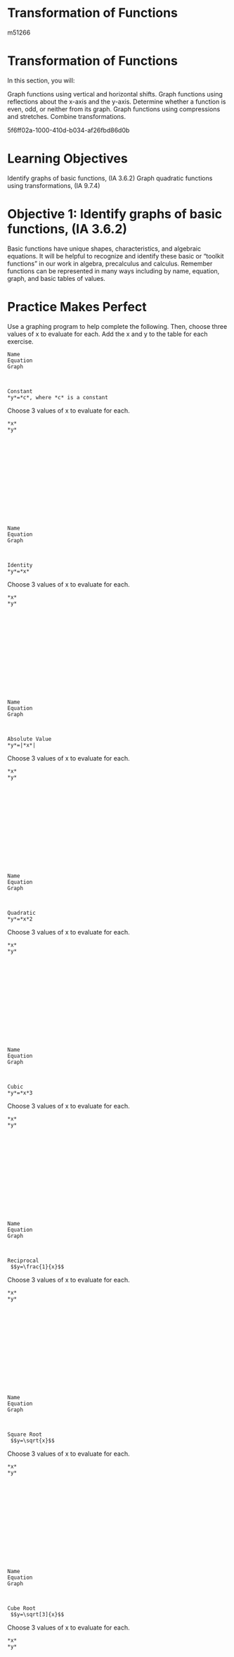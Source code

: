 Transformation of Functions
===========================

  m51266
  
Transformation of Functions
===========================

  In this section, you will:

Graph functions using vertical and horizontal shifts.
Graph functions using reflections about the x-axis and the y-axis.
Determine whether a function is even, odd, or neither from its graph.
Graph functions using compressions and stretches.
Combine transformations.

  5f6ff02a-1000-410d-b034-af26fbd86d0b

   
Learning Objectives
===================
Identify graphs of basic functions, (IA 3.6.2)
Graph quadratic functions using transformations, (IA 9.7.4)

Objective 1: Identify graphs of basic functions, (IA 3.6.2)
===========================================================
Basic functions have unique shapes, characteristics, and algebraic equations. It will be helpful to recognize and identify these basic or “toolkit functions” in our work in algebra, precalculus and calculus. Remember functions can be represented in many ways including by name, equation, graph, and basic tables of values.

Practice Makes Perfect
======================
Use a graphing program to help complete the following.  Then, choose three values of x to evaluate for each.  Add the x and y to the table for each exercise.

  
    Name
    Equation
    Graph
  

  
    Constant
    *y*=*c*, where *c* is a constant
    

  

 Choose 3 values of x to evaluate for each.

  
    *x*
    *y*
  
  
    
    
  
  
    
    
  
  
    
    
  

  
    Name
    Equation
    Graph
  

  
    Identity
    *y*=*x*
    

  

Choose 3 values of x to evaluate for each.

  
    *x*
    *y*
  
  
    
    
  
  
    
    
  
  
    
    
  

  
    Name
    Equation
    Graph
  

  
    Absolute Value
    *y*=|*x*|
    

  

Choose 3 values of x to evaluate for each.

  
    *x*
    *y*
  
  
    
    
  
  
    
    
  
  
    
    
  

  
    Name
    Equation
    Graph
  

  
    Quadratic
    *y*=*x*2
    

  

Choose 3 values of x to evaluate for each.

  
    *x*
    *y*
  
  
    
    
  
  
    
    
  
  
    
    
  

  
    Name
    Equation
    Graph
  

  
    Cubic
    *y*=*x*3
    

  

Choose 3 values of x to evaluate for each.

  
    *x*
    *y*
  
  
    
    
  
  
    
    
  
  
    
    
  

  
    Name
    Equation
    Graph
  

  
    Reciprocal
     $$y=\frac{1}{x}$$ 
    

  

Choose 3 values of x to evaluate for each.

  
    *x*
    *y*
  
  
    
    
  
  
    
    
  
  
    
    
  

  
    Name
    Equation
    Graph
  

  
    Square Root
     $$y=\sqrt{x}$$ 
    

  

Choose 3 values of x to evaluate for each.

  
    *x*
    *y*
  
  
    
    
  
  
    
    
  
  
    
    
  

  
    Name
    Equation
    Graph
  

  
    Cube Root
     $$y=\sqrt[3]{x}$$ 
    

  

Choose 3 values of x to evaluate for each.

  
    *x*
    *y*
  
  
    
    
  
  
    
    
  
  
    
    
  

  
    Name
    Equation
    Graph
  

  
    Exponential
     $$y={e}^{x}$$ 
    

  

Choose 3 values of x to evaluate for each.

  
    *x*
    *y*
  
  
    
    
  
  
    
    
  
  
    
    
  

Objective 2:  Graph quadratic functions using transformations (IA 9.7.4)
========================================================================
When we modify basic functions by adding, subtracting, or multiplying constants to the equation, very systematic changes take place. We call these **transformations** of basic functions. Here we will investigate the effects of vertical shifts, horizontal shifts, vertical stretches or compressions, and reflections on quadratic functions. We could use any basic function to illustrate transformations, but quadratics work nicely because we can easily keep track of a point called the vertex.

Practice Makes Perfect
======================
The graphs of quadratic functions are called parabolas. Use a graphing program to graph each of the following quadratic functions. For each graph find the vertex (the minimum or maximum value) of the parabola and list its coordinates. Most importantly use the patterns observed to answer each of the given questions.

In general, what effect does adding or subtracting a constant have on the graph of $$f\left(x\right)={x}^{2}$$ ?

  

  
    

 $$f\left(x\right)={x}^{2}$$

vertex: ________

 $$f\left(x\right)={x}^{2}+2$$

vertex: ________

    

 $$f\left(x\right)={x}^{2}\u20134$$

vertex: ________

  

In general, what effect does adding or subtracting a value to x before it is squared have on the graph of $$f\left(x\right)={x}^{2}$$ ?

  
    

 $$f\left(x\right)={(x-2)}^{2}$$

vertex: ________

 $$f\left(x\right)={(x-4)}^{2}$$

vertex: ________

    

 $$f\left(x\right)={(x+3)}^{2}$$

vertex: ________

  

In general, what effect does multiplying by a constant have on the graph of $$f\left(x\right)={x}^{2}$$ ?

  
    

 $$f\left(x\right)=2{x}^{2}$$

vertex: ________

 $$f\left(x\right)=5{x}^{2}$$

vertex: ________

    

 $$f\left(x\right)=\frac{1}{10}{x}^{2}$$

vertex: ________

  

In general, what effect does multiplying by a negative constant have on the graph of $$f\left(x\right)={x}^{2}$$ ?

  
    

 $$f\left(x\right)=\u2013{x}^{2}$$

vertex: ________

 $$f\left(x\right)=\u20133{x}^{2}$$

vertex: ________

    

 $$y={(x\u20132)}^{2}$$

vertex: ________

  

  
    

 $$f\left(x\right)={(x+3)}^{2}+2$$

vertex: ________

 $$f\left(x\right)={(x+3)}^{2}\u20132$$

vertex: ________

    

 $$f\left(x\right)={(x\u20133)}^{2}+2$$

vertex: ________

   

 $$f\left(x\right)={(x\u20133)}^{2}\u20132$$

vertex: ________

  

  Answer each of the following based on the changes you saw in the graphs above.

ⓐ Based on your observations from the previous graphs, what are the coordinates of the vertex of the parabola $$f\left(x\right)={(x+200)}^{2}-67$$ ? Do not attempt to graph!

     ⓑ Based on your observations from the previous graphs, what are the coordinates of the vertex of the parabola $$f\left(x\right)=12{(x+6)}^{2}+111$$ ? Do not attempt to graph!

  Fill in the blanks:

ⓐ If *c* > 0, the graph of $$y=f\left(x\right)+c$$ is obtained by shifting the graph of $$y=f\left(x\right)$$ to the ________ a distance of *c* units. The graph of $$y=f\left(x\right)\u2013c$$ is obtained by shifting the graph of $$y=f\left(x\right)$$ to the ________ a distance of *c* units.

     ⓑ If *c* > 0, the graph of $$y=f\left(x\right)\u2013c$$ is obtained by shifting the graph of $$y=f\left(x\right)$$ to the ________ a distance of *c* units. The graph of $$y=f\left(x\right)+c$$ is obtained by shifting the graph of $$y=f\left(x\right)$$ to the ________ a distance of *c* units.

  Apply what you have learned in this skill sheet regarding transformations. Write the equation of a quadratic function that has been transformed in the each of the ways described in parts ⓐ and ⓑ below. Write equations in *f*(*x*) =   form. After writing an equation check your answer using a graphing program and graph below. Be sure to label the vertex as an ordered pair. Does your graph match the description?

     ⓐ Flipped upside down and shifted to the right 3 units and down 2 units.
*f*(*x*) =

     ⓑ Stretched vertically by a factor of 4 and shifted left 6 units and up 5 units.
*f*(*x*) =

  Remember the basic transformations investigated in this activity apply to all basic functions. Apply what you have learned in this lab about transformations. Write the equation of a function that has been transformed in the following ways. Write equations in *f*(*x*) =   form. After writing an equation check your answer using a graphing program and graph below. Be sure to label a point on the graph. Does your graph match the description?

     ⓐ Begin with a basic square root function. Reflect the graph over the x-axis and shift it to the right 2 units and down 1 unit.
*f*(*x*) =

     ⓑ Begin with an absolute value function. Stretch the graph vertically by a factor of 3 and shift it left 4 units and up 5 units.
*f*(*x*) =

\n\n![(credit: "Misko"/Flickr)](../../media/CNX_Precalc_Figure_01_05_038n.jpg)\n\nWe all know that a flat mirror enables us to see an accurate image of ourselves and whatever is behind us. When we tilt the mirror, the images we see may shift horizontally or vertically. But what happens when we bend a flexible mirror? Like a carnival funhouse mirror, it presents us with a distorted image of ourselves, stretched or compressed horizontally or vertically. In a similar way, we can distort or transform mathematical functions to better adapt them to describing objects or processes in the real world. In this section, we will take a look at several kinds of transformations.

Graphing Functions Using Vertical and Horizontal Shifts
=======================================================

Often when given a problem, we try to model the scenario using mathematics in the form of words, tables, graphs, and equations. One method we can employ is to adapt the basic graphs of the toolkit functions to build new models for a given scenario. There are systematic ways to alter functions to construct appropriate models for the problems we are trying to solve.

Identifying Vertical Shifts
===========================

 One simple kind of **transformation** involves shifting the entire graph of a function up, down, right, or left. The simplest shift is a *vertical shift*, moving the graph up or down, because this transformation involves adding a positive or negative constant to the function. In other words, we add the same constant to the output value of the function regardless of the input. For a function $$g(x)=f(x)+k,$$ the function $$f\left(x\right)$$ is shifted vertically $$k$$ units. See  for an example.

\n\n![Vertical shift by $$k=1$$ of the cube root function $$f(x)=\sqrt[3]{x}.$$](../../media/CNX_Precalc_Figure_01_05_001.jpg)\n\n

To help you visualize the concept of a vertical shift, consider that $$y=f\left(x\right).$$ Therefore, $$f\left(x\right)+k$$ is equivalent to $$y+k.$$ Every unit of $$y$$ is replaced by $$y+k,$$ so the *y*-value increases or decreases depending on the value of $$k.$$ The result is a shift upward or downward.

Vertical Shift
==============

Given a function $$f\left(x\right),$$ a new function $$g(x)=f(x)+k,$$ where $$k$$ is a constant, is a **vertical shift** of the function $$f\left(x\right).$$ All the output values change by $$k$$ units. If $$k$$ is positive, the graph will shift up. If $$k$$ is negative, the graph will shift down.

Adding a Constant to a Function
===============================

 To regulate temperature in a green building, airflow vents near the roof open and close throughout the day.  shows the area of open vents $$V$$ (in square feet) throughout the day in hours after midnight, $$t.$$ During the summer, the facilities manager decides to try to better regulate temperature by increasing the amount of open vents by 20 square feet throughout the day and night. Sketch a graph of this new function.

\n\n![
](../../media/CNX_Precalc_Figure_01_05_002.jpg)\n\n

 We can sketch a graph of this new function by adding 20 to each of the output values of the original function. This will have the effect of shifting the graph vertically up, as shown in .
\n\n![
](../../media/CNX_Precalc_Figure_01_05_003a.jpg)\n\n

 Notice that in , for each input value, the output value has increased by 20, so if we call the new function $$S\left(t\right),$$ we could write

 $$
S(t)=V(t)+20
$$ This notation tells us that, for any value of $$t,S(t)$$ can be found by evaluating the function $$V$$ at the same input and then adding 20 to the result. This defines $$S$$ as a transformation of the function $$V,$$ in this case a vertical shift up 20 units. Notice that, with a vertical shift, the input values stay the same and only the output values change. See .

*$$t$$*
 0
 8
 10
 17
 19
 24

 *$$V(t)$$*
 0
 0
 220
 220
 0
 0

 *$$S\left(t\right)$$*
 20
 20
 240
 240
 20
 20

How To
*Given a tabular function, create a new row to represent a vertical shift.*

Identify the output row or column.
Determine the **magnitude** of the shift.
Add the shift to the value in each output cell. Add a positive value for up or a negative value for down.

Shifting a Tabular Function Vertically
======================================

A function $$f\left(x\right)$$ is given in . Create a table for the function $$g(x)=f(x)-3.$$

*$$x$$*
 2
 4
 6
 8

 *$$f(x)$$*
 1
 3
 7
 11

The formula $$g(x)=f(x)-3$$ tells us that we can find the output values of $$g$$ by subtracting 3 from the output values of $$f.$$ For example:

  $$
\begin{array}{cccc}\hfill f(2)& =& 1\hfill & \text{Given}\hfill \\ \hfill g(x)& =& f(x)-3\hfill & \text{Given\ transformation}\hfill \\ \hfill g(2)& =& f(2)-3\hfill & \\ & =& 1-3\hfill & \\ & =& -2\hfill & \end{array}
$$

Subtracting 3 from each $$f\left(x\right)$$ value, we can complete a table of values for $$g\left(x\right)$$ as shown in .

*$$x$$*
 2
 4
 6
 8

 *$$f(x)$$*
 1
 3
 7
 11

 *$$g(x)$$*
 −2
 0
 4
 8

Analysis
========

As with the earlier vertical shift, notice the input values stay the same and only the output values change.

Try It

The function $$h(t)=-4.9{t}^{2}+30t$$ gives the height $$h$$ of a ball (in meters) thrown upward from the ground after $$t$$ seconds. Suppose the ball was instead thrown from the top of a 10-m building. Relate this new height function $$b(t)$$ to $$h(t),$$ and then find a formula for $$b(t).$$

 $$
b(t)=h(t)+10=-4.9{t}^{2}+30t+10
$$ 

Identifying Horizontal Shifts
=============================
We just saw that the vertical shift is a change to the output, or outside, of the function. We will now look at how changes to input, on the inside of the function, change its graph and meaning. A shift to the input results in a movement of the graph of the function left or right in what is known as a *horizontal shift*, shown in .

\n\n![Horizontal shift of the function $$f(x)=\sqrt[3]{x}.$$ Note that $$(x+1)$$ means $$h=\mathrm{\u20131}$$, which shifts the graph to the left, that is, towards *negative* values of $$x.$$](../../media/CNX_Precalc_Figure_01_05_004.jpg)\n\nFor example, if $$f(x)={x}^{2},$$ then $$g(x)={(x-2)}^{2}$$ is a new function. Each input is reduced by 2 prior to squaring the function. The result is that the graph is shifted 2 units to the right, because we would need to increase the prior input by 2 units to yield the same output value as given in $$f.$$

Horizontal Shift
================

Given a function $$f,$$ a new function $$g\left(x\right)=f\left(x-h\right),$$ where $$h$$ is a constant, is a **horizontal shift** of the function $$f.$$ If $$h$$ is positive, the graph will shift right. If $$h$$ is negative, the graph will shift left.

Adding a Constant to an Input
=============================

 Returning to our building airflow example from , suppose that in autumn the facilities manager decides that the original venting plan starts too late, and wants to begin the entire venting program 2 hours earlier. Sketch a graph of the new function.

We can set $$V\left(t\right)$$ to be the original program and $$F\left(t\right)$$ to be the revised program.

  $$
\begin{array}{ccc}\hfill V(t)& =& \text{the\ original\ venting\ plan}\hfill \\ \hfill F(t)& =& \text{starting\ 2\ hrs\ sooner}\hfill \end{array}
$$

In the new graph, at each time, the airflow is the same as the original function $$V$$ was 2 hours later. For example, in the original function $$V,$$ the airflow starts to change at 8 a.m., whereas for the function $$F,$$ the airflow starts to change at 6 a.m. The comparable function values are $$V(8)=F(6).$$ See . Notice also that the vents first opened to $$220{\phantom{\rule{0.5em}{0ex}}\text{ft}}^{2}$$ at 10 a.m. under the original plan, while under the new plan the vents reach $$220{\phantom{\rule{0.5em}{0ex}}\text{ft}}^{\text{2}}$$ at 8 a.m., so $$V(10)=F(8).$$
In both cases, we see that, because $$F\left(t\right)$$ starts 2 hours sooner, $$h=-2.$$ That means that the same output values are reached when $$F(t)=V(t-\left(-2\right))=V\left(t+2\right).$$

\n\n![
](../../media/CNX_Precalc_Figure_01_05_005a.jpg)\n\n

Analysis
========

Note that $$V(t+2)$$ has the effect of shifting the graph to the *left*.

Horizontal changes or “inside changes” affect the domain of a function (the input) instead of the range and often seem counterintuitive. The new function $$F\left(t\right)$$ uses the same outputs as $$V\left(t\right),$$ but matches those outputs to inputs 2 hours earlier than those of $$V\left(t\right).$$ Said another way, we must add 2 hours to the input of $$V$$ to find the corresponding output for $$F:F(t)=V(t+2).$$

 

How To
*Given a tabular function, create a new row to represent a horizontal shift.*

Identify the input row or column.
Determine the magnitude of the shift.
Add the shift to the value in each input cell.

Shifting a Tabular Function Horizontally
========================================

 A function $$f(x)$$ is given in . Create a table for the function $$g(x)=f(x-3).$$

   
   
   
   
   
    
     *$$x$$*
     
     2
     4
     6
     8
    

    
     *$$f(x)$$*
     
     1
     3
     7
     11
    
   

 The formula $$g(x)=f(x-3)$$ tells us that the output values of $$g$$ are the same as the output value of $$f$$ when the input value is 3 less than the original value. For example, we know that $$f(2)=1.$$ To get the same output from the function $$g,$$ we will need an input value that is 3 *larger*. We input a value that is 3 larger for $$g(x)$$ because the function takes 3 away before evaluating the function $$f.$$

  $$
\begin{array}{ccc}\hfill g(5)& =& f(5-3)\hfill \\ & =& f(2)\hfill \\ & =& 1\hfill \end{array}
$$

We continue with the other values to create .

 

   
   
   
   
   
    
     *$$x$$*
     
     5
     7
     9
     11
    

    
     *$$x-3$$*
     
     2
     4
     6
     8
    
    
     *$$f(x\u20133)$$*
     
     1
     3
     7
     11
    
    
     *$$g(x)$$*
     
     1
     3
     7
     11
    
   

The result is that the function $$g(x)$$ has been shifted to the right by 3. Notice the output values for $$g(x)$$ remain the same as the output values for $$f(x),$$ but the corresponding input values, $$x,$$ have shifted to the right by 3. Specifically, 2 shifted to 5, 4 shifted to 7, 6 shifted to 9, and 8 shifted to 11.

Analysis
========

 represents both of the functions. We can see the horizontal shift in each point.

\n\n![
](../../media/CNX_Precalc_Figure_01_05_006.png)\n\n

Identifying a Horizontal Shift of a Toolkit Function
====================================================

 represents a transformation of the toolkit function $$f(x)={x}^{2}.$$ Relate this new function $$g(x)$$ to $$f(x),$$ and then find a formula for $$g(x).$$

\n\n![
](../../media/CNX_Precalc_Figure_01_05_007.jpg)\n\n

 Notice that the graph is identical in shape to the $$f(x)={x}^{2}$$ function, but the *x-*values are shifted to the right 2 units. The vertex used to be at (0,0), but now the vertex is at (2,0). The graph is the basic quadratic function shifted 2 units to the right, so

 $$
g(x)=f(x-2)
$$
Notice how we must input the value $$x=2$$ to get the output value $$y=0;$$ the*x*-values must be 2 units larger because of the shift to the right by 2 units. We can then use the definition of the $$f(x)$$ function to write a formula for $$g(x)$$ by evaluating $$f(x-2).$$

  $$
\begin{array}{ccc}\hfill f(x)& =& {x}^{2}\hfill \\ \hfill g(x)& =& f(x-2)\hfill \\ \hfill g(x)& =& f(x-2)={(x-2)}^{2}\hfill \end{array}
$$

Analysis
========

 To determine whether the shift is $$+2$$ or $$-2$$ , consider a single reference point on the graph. For a quadratic, looking at the vertex point is convenient. In the original function, $$f(0)=0.$$ In our shifted function, $$g(2)=0.$$ To obtain the output value of 0 from the function $$f,$$ we need to decide whether a plus or a minus sign will work to satisfy $$g(2)=f(x-2)=f(0)=0.$$ For this to work, we will need to *subtract* 2 units from our input values.

Interpreting Horizontal versus Vertical Shifts
==============================================

 The function $$G(m)$$ gives the number of gallons of gas required to drive $$m$$ miles. Interpret $$G(m)+10$$ and $$G(m+10).$$

 $$G(m)+10$$ can be interpreted as adding 10 to the output, gallons. This is the gas required to drive $$m$$ miles, plus another 10 gallons of gas. The graph would indicate a vertical shift.

 $$G(m+10)$$ can be interpreted as adding 10 to the input, miles. So this is the number of gallons of gas required to drive 10 miles more than $$m$$ miles. The graph would indicate a horizontal shift.

Try It

 Given the function $$f(x)=\sqrt{x},$$ graph the original function $$f(x)$$ and the transformation $$g(x)=f(x+2)$$ on the same axes. Is this a horizontal or a vertical shift? Which way is the graph shifted and by how many units?

 The graphs of $$f(x)$$ and $$g(x)$$ are shown below. The transformation is a horizontal shift. The function is shifted to the left by 2 units.

 

 

Combining Vertical and Horizontal Shifts
========================================

Now that we have two transformations, we can combine them. Vertical shifts are outside changes that affect the output (*y*-) values and shift the function up or down. Horizontal shifts are inside changes that affect the input (*x*-) values and shift the function left or right. Combining the two types of shifts will cause the graph of a function to shift up or down *and* left or right.

 How To
 *Given a function and both a vertical and a horizontal shift, sketch the graph.*

Identify the vertical and horizontal shifts from the formula.
The vertical shift results from a constant added to the output. Move the graph up for a positive constant and down for a negative constant.
The horizontal shift results from a constant added to the input. Move the graph left for a positive constant and right for a negative constant.
Apply the shifts to the graph in either order.

Graphing Combined Vertical and Horizontal Shifts
================================================

 Given $$f(x)=\left|x\right|,$$ sketch a graph of $$h(x)=f(x+1)-3.$$

 The function $$f$$ is our toolkit absolute value function. We know that this graph has a V shape, with the point at the origin. The graph of $$h$$ has transformed $$f$$ in two ways: $$f(x+1)$$ is a change on the inside of the function, giving a horizontal shift left by 1, and the subtraction by 3 in $$f(x+1)-3$$ is a change to the outside of the function, giving a vertical shift down by 3. The transformation of the graph is illustrated in .

 Let us follow one point of the graph of $$f(x)=\left|x\right|.$$

The point $$(0,0)$$ is transformed first by shifting left 1 unit: $$(0,0)\to (\mathrm{-1},0)$$ 
The point $$(\mathrm{-1},0)$$ is transformed next by shifting down 3 units: $$(\mathrm{-1},0)\to (\mathrm{-1},\mathrm{-3})$$ 
\n\n![
](../../media/CNX_Precalc_Figure_01_05_009a-26da.jpg)\n\n

 shows the graph of $$h.$$

\n\n![
](../../media/CNX_Precalc_Figure_01_05_009b-2d2d.jpg)\n\n

Try It
 
  Given $$f(x)=\left|x\right|,$$ sketch a graph of $$h(x)=f(x-2)+4.$$

 

  

Identifying Combined Vertical and Horizontal Shifts
===================================================

 Write a formula for the graph shown in , which is a transformation of the toolkit square root function.

\n\n![
](../../media/CNX_Precalc_Figure_01_05_011.jpg)\n\n

The graph of the toolkit function starts at the origin, so this graph has been shifted 1 to the right and up 2. In function notation, we could write that as

  $$
h(x)=f(x-1)+2
$$
Using the formula for the square root function, we can write

 $$
h(x)=\sqrt{x-1}+2
$$

Analysis
========

 Note that this transformation has changed the domain and range of the function. This new graph has domain $$[1,\infty )$$ and range $$[2,\infty ).$$

Try It

 Write a formula for a transformation of the toolkit reciprocal function $$f\left(x\right)=\frac{1}{x}$$ that shifts the function’s graph one unit to the right and one unit up.

 $$g\left(x\right)=\frac{1}{x-1}+1$$

 
  
Graphing Functions Using Reflections about the Axes
===================================================
Another transformation that can be applied to a function is a reflection over the *x*- or *y*-axis. A *vertical reflection* reflects a graph vertically across the *x*-axis, while a *horizontal reflection* reflects a graph horizontally across the *y*-axis. The reflections are shown in .
\n\n![Vertical and horizontal reflections of a function.](../../media/CNX_Precalc_Figure_01_05_012.jpg)\n\n

  Notice that the vertical reflection produces a new graph that is a mirror image of the base or original graph about the *x*-axis. The horizontal reflection produces a new graph that is a mirror image of the base or original graph about the *y*-axis.

   
Reflections
===========

   Given a function $$f(x),$$ a new function $$g(x)=-f(x)$$ is a **vertical reflection** of the function $$f(x),$$ sometimes called a reflection about (or over, or through) the *x*-axis.
Given a function $$f(x),$$ a new function $$g(x)=f(-x)$$ is a **horizontal reflection** of the function $$f(x),$$ sometimes called a reflection about the *y*-axis.

  
   How To
   *Given a function, reflect the graph both vertically and horizontally.*

   Multiply all outputs by –1 for a vertical reflection. The new graph is a reflection of the original graph about the *x*-axis.
   Multiply all inputs by –1 for a horizontal reflection. The new graph is a reflection of the original graph about the *y*-axis.
   

  
    
     
Reflecting a Graph Horizontally and Vertically
==============================================

     Reflect the graph of $$s(t)=\sqrt{t}$$ (a) vertically and (b) horizontally.

    

   
    ⓐReflecting the graph vertically means that each output value will be reflected over the horizontal *t-*axis as shown in .

    \n\n![Vertical reflection of the square root function](../../media/CNX_Precalc_Figure_01_05_013-453a.jpg)\n\n

    Because each output value is the opposite of the original output value, we can write

       $$
V(t)=-s(t)\phantom{\rule{0.5em}{0ex}}\text{or\}V(t)=-\sqrt{t}
$$
     Notice that this is an outside change, or vertical shift, that affects the output $$s(t)$$ values, so the negative sign belongs outside of the function.

    
    ⓑ
     Reflecting horizontally means that each input value will be reflected over the vertical axis as shown in .

    \n\n![Horizontal reflection of the square root function](../../media/CNX_Precalc_Figure_01_05_014-48c4.jpg)\n\n

    Because each input value is the opposite of the original input value, we can write

      $$
H(t)=s(-t)\phantom{\rule{0.5em}{0ex}}\text{or\}H(t)=\sqrt{-t}
$$
     Notice that this is an inside change or horizontal change that affects the input values, so the negative sign is on the inside of the function.

Note that these transformations can affect the domain and range of the functions. While the original square root function has domain $$[0,\infty )$$ and range $$[0,\infty ),$$ the vertical reflection gives the $$V(t)$$ function the range $$\left(-\infty ,\phantom{\rule{0.5em}{0ex}}0\right]$$ and the horizontal reflection gives the $$H(t)$$ function the domain $$\left(-\infty ,\phantom{\rule{0.5em}{0ex}}0\right].$$

   

    
   
  
   Try It
   
  
   Reflect the graph of $$f(x)=|x-1|$$ (a) vertically and (b) horizontally.

  

  ⓐ

     
    
   
  

  ⓑ
    
    
   
  
  
   
   

  
   
    
     
Reflecting a Tabular Function Horizontally and Vertically
=========================================================

     A function $$f(x)$$ is given as . Create a table for the functions below.

     ⓐ $$g(x)=-f(x)$$
      
      ⓑ $$h(x)=f(\mathrm{-}x)$$
      
     

       
       
       
       

       
        
         *$$x$$*
         
         2
         4
         6
         8
        

        
         *$$f(x)$$*
         
         1
         3
         7
         11
        
       

    

    
     ⓐ	For $$g(x),$$ the negative sign outside the function indicates a vertical reflection, so the *x*-values stay the same and each output value will be the opposite of the original output value. See .

        
        
        
        
        
         
          *$$x$$*
          2
          4
          6
          8
         

             
          *$$g(x)$$*
          
          –1
          –3
          –7
          –11
         
        

     ⓑFor $$h(x),$$ the negative sign inside the function indicates a horizontal reflection, so each input value will be the opposite of the original input value and the $$h(x)$$ values stay the same as the $$f(x)$$ values. See .

        
        
        
        
        
         
          *$$x$$*
          
          −2
          −4
          −6
          −8
         

         
          *$$h(x)$$*
          
          1
          3
          7
          11
         
        

    
    
   
  

  
   Try It
  A function $$f(x)$$ is given as . Create a table for the functions below.

   ⓐ $$g(x)=-f(x)$$
   
   ⓑ $$h(x)=f(-x)$$
   
  

      
      
      
      
      
       
        *$$x$$*
        
        −2
        0
        2
        4
       

       
        *$$f(x)$$*
        
        5
        10
        15
        20
       
      

   
  
   ⓐ$$g(x)=-f(x)$$

    

      
      
      
      
      
       
         $$x$$
        
        -2
        0
        2
        4
       

       
         $$g(x)$$
        
         $$-5$$
        
         $$-10$$
        
         $$-15$$
        
         $$-20$$
        
       
      

  ⓑ
   $$h(x)=f(\text{\u2212}x)$$

     
     
     
     
     
      
        $$x$$
       
       -2
       0
       2
       4
      

      
        $$h(x)$$
       
       15
       10
       5
       unknown
      
     

  

  
  
    
     
Applying a Learning Model Equation
==================================

     A common model for learning has an equation similar to $$k(t)=-{2}^{-t}+1,$$ where $$k$$ is the percentage of mastery that can be achieved after $$t$$ practice sessions. This is a transformation of the function $$f(t)={2}^{t}$$ shown in . Sketch a graph of $$k(t).$$
\n\n![
       ](../../media/CNX_Precalc_Figure_01_05_016-ee54.jpg)\n\n

    
    
     This equation combines three transformations into one equation.

    A horizontal reflection: $$f(\text{\u2212}t)={2}^{-t}$$
     
     A vertical reflection: $$-f(\text{\u2212}t)=-{2}^{-t}$$
     
     A vertical shift: $$-f(\text{\u2212}t)+1=-{2}^{-t}+1$$
     
    We can sketch a graph by applying these transformations one at a time to the original function. Let us follow two points through each of the three transformations. We will choose the points (0, 1) and (1, 2).
First, we apply a horizontal reflection: (0, 1) (–1, 2).
     Then, we apply a vertical reflection: (0, -1) (-1, –2)
    Finally, we apply a vertical shift: (0, 0) (-1, -1)).
    This means that the original  points, (0,1) and (1,2) become (0,0) and (-1,-1) after we apply the transformations.
In , the first graph results from a horizontal reflection. The second results from a vertical reflection. The third results from a vertical shift up 1 unit.

    \n\n![
      ](../../media/CNX_Precalc_Figure_01_05_017abc-cc59.jpg)\n\n
    
    
     
Analysis
========

     As a model for learning, this function would be limited to a domain of $$t\ge 0,$$ with corresponding range $$[0,1).$$

     
   
  
   Try It
   
     Given the toolkit function $$f(x)={x}^{2},$$ graph $$g(x)=-f(x)$$ and $$h(x)=f(-x).$$ Take note of any surprising behavior for these functions.

    
    
      
    
   
     Notice: $$g(x)=f(-x)$$ looks the same as $$f(x)$$ .

    
   
   

 
Determining Even and Odd Functions
==================================
Some functions exhibit symmetry so that reflections result in the original graph. For example, horizontally reflecting the toolkit functions $$f(x)={x}^{2}$$ or $$f(x)=\left|x\right|$$ will result in the original graph. We say that these types of graphs are symmetric about the *y*-axis. A function whose graph is symmetric about the *y*-axis is called an *even function.*
If the graphs of $$f(x)={x}^{3}$$ or $$f(x)=\frac{1}{x}$$ were reflected over *both* axes, the result would be the original graph, as shown in .

  \n\n![(a) The cubic toolkit function (b) Horizontal reflection of the cubic toolkit function (c) Horizontal and vertical reflections reproduce the original cubic function.](../../media/CNX_Precalc_Figure_01_05_021abc-08cd.jpg)\n\n
We say that these graphs are symmetric about the origin. A function with a graph that is symmetric about the origin is called an *odd function*.

  Note: A function can be neither even nor odd if it does not exhibit either symmetry. For example, $$f(x)={2}^{x}$$ is neither even nor odd. Also, the only function that is both even and odd is the constant function $$f(x)=0.$$

  

   
Even and Odd Functions
======================

   A function is called an **even function** if for every input $$x$$

    $$
f(x)=f(-x)
$$
   
The graph of an even function is symmetric about the $$y\text{-}$$ axis.

A function is called an **odd function** if for every input $$x$$

    $$
f(x)=-f(-x)
$$
   The graph of an odd function is symmetric about the origin.

  

  
   How To
   *Given the formula for a function, determine if the function is even, odd, or neither.*

   Determine whether the function satisfies $$f(x)=f(-x).$$ If it does, it is even.
    Determine whether the function satisfies $$f(x)=-f(-x).$$ If it does, it is odd.
   If the function does not satisfy either rule, it is neither even nor odd.
   

  
    
     
Determining whether a Function Is Even, Odd, or Neither
=======================================================

     Is the function $$f(x)={x}^{3}+2x$$ even, odd, or neither?

    
    
     Without looking at a graph, we can determine whether the function is even or odd by finding formulas for the reflections and determining if they return us to the original function. Let’s begin with the rule for even functions.

      $$
f(-x)={(-x)}^{3}+2(-x)=-{x}^{3}-2x
$$
     
    This does not return us to the original function, so this function is not even. We can now test the rule for odd functions.

      $$
-f(-x)=-\left(-{x}^{3}-2x\right)={x}^{3}+2x
$$
     
     Because $$-f(-x)=f(x),$$ this is an odd function.

    
    
     
Analysis
========

     Consider the graph of $$f$$ in . Notice that the graph is symmetric about the origin. For every point $$\left(x,y\right)$$ on the graph, the corresponding point $$\left(-x,-y\right)$$ is also on the graph. For example, (1, 3) is on the graph of $$f,$$ and the corresponding point $$(\mathrm{-1},\mathrm{-3})$$ is also on the graph.
\n\n![
       ](../../media/CNX_Precalc_Figure_01_05_039-cdda.jpg)\n\n
     
   
  
   Try It
   
    
     Is the function $$f(s)={s}^{4}+3{s}^{2}+7$$ even, odd, or neither?

    
    
     even

    
   
  
 

Graphing Functions Using Stretches and Compressions
===================================================

Adding a constant to the inputs or outputs of a function changed the position of a graph with respect to the axes, but it did not affect the shape of a graph. We now explore the effects of multiplying the inputs or outputs by some quantity.

We can transform the inside (input values) of a function or we can transform the outside (output values) of a function. Each change has a specific effect that can be seen graphically.

Vertical Stretches and Compressions
===================================

 When we multiply a function by a positive constant, we get a function whose graph is stretched or compressed vertically in relation to the graph of the original function. If the constant is greater than 1, we get a *vertical stretch*; if the constant is between 0 and 1, we get a*vertical compression*.  shows a function multiplied by constant factors 2 and 0.5 and the resulting vertical stretch and compression.
\n\n![Vertical stretch and compression](../../media/CNX_Precalc_Figure_01_05_024.jpg)\n\n

Vertical Stretches and Compressions
===================================

 Given a function $$f(x),$$ a new function $$g(x)=af(x),$$ where $$a$$ is a constant, is a **vertical stretch** or **vertical compression** of the function $$f(x).$$

 If $$a>1,$$ then the graph will be stretched.
 If $$0<a<1,$$ then the graph will be compressed.
 If $$a<0,$$ then there will be combination of a vertical stretch or compression with a vertical reflection.

 How To
 *Given a function, graph its vertical stretch.*

Identify the value of $$a.$$
 
 Multiply all range values by $$a.$$ 
 
If $$a>1,$$ the graph is stretched by a factor of $$a.$$

 If $$0<a<1,$$ the graph is compressed by a factor of $$a.$$

 If $$a<0,$$ the graph is either stretched or compressed and also reflected about the *x*-axis.

Graphing a Vertical Stretch
===========================

 A function $$P\left(t\right)$$ models the population of fruit flies. The graph is shown in .

\n\n![
](../../media/CNX_Precalc_Figure_01_05_025.jpg)\n\n

 A scientist is comparing this population to another population, $$Q,$$ whose growth follows the same pattern, but is twice as large. Sketch a graph of this population.

 Because the population is always twice as large, the new population’s output values are always twice the original function’s output values. Graphically, this is shown in .

 If we choose four reference points, (0, 1), (3, 3), (6, 2) and (7, 0) we will multiply all of the outputs by 2.
The following shows where the new points for the new graph will be located.

  $$
\begin{array}{l}\left(0,\phantom{\rule{0.5em}{0ex}}\text{}1\right)\to \left(0,\phantom{\rule{0.5em}{0ex}}\text{}2\right)\hfill \\ \left(3,\phantom{\rule{0.5em}{0ex}}\text{}3\right)\to \left(3,\phantom{\rule{0.5em}{0ex}}\text{}6\right)\hfill \\ \left(6,\phantom{\rule{0.5em}{0ex}}\text{}2\right)\to \left(6,\phantom{\rule{0.5em}{0ex}}\text{}4\right)\hfill \\ \left(7,\phantom{\rule{0.5em}{0ex}}\text{}0\right)\to \left(7,\phantom{\rule{0.5em}{0ex}}\text{}0\right)\hfill \end{array}
$$
 \n\n![
](../../media/CNX_Precalc_Figure_01_05_026.jpg)\n\n

Symbolically, the relationship is written as

  $$
Q(t)=2P(t)
$$
 This means that for any input $$t,$$ the value of the function $$Q$$ is twice the value of the function $$P.$$ Notice that the effect on the graph is a vertical stretching of the graph, where every point doubles its distance from the horizontal axis. The input values, $$t,$$ stay the same while the output values are twice as large as before.

How To
 *Given a tabular function and assuming that the transformation is a vertical stretch or compression, create a table for a vertical compression.*

Determine the value of $$a.$$
 
 Multiply all of the output values by $$a.$$
 

Finding a Vertical Compression of a Tabular Function
====================================================

 A function $$f$$ is given as . Create a table for the function $$g(x)=\frac{1}{2}f(x).$$

 

   
   
   
   
   
    
     *$$x$$*

     2
     4
     6
     8
    

    
     *$$f(x)$$*
     
     1
     3
     7
     11
    
   

 The formula $$g(x)=\frac{1}{2}f(x)$$ tells us that the output values of $$g$$ are half of the output values of $$f$$ with the same inputs. For example, we know that $$f(4)=3.$$ Then

  $$
g(4)=\frac{1}{2}f(4)=\frac{1}{2}(3)=\frac{3}{2}
$$
 We do the same for the other values to produce .

 

   
   
   
   
   
    
     *$$x$$*

      $$2$$

      $$4$$ 
      $$6$$ 
      $$8$$ 
    

    
     *$$g(x)$$*
     
      $$\frac{1}{2}$$

      $$\frac{3}{2}$$ 
      $$\frac{7}{2}$$ 
      $$\frac{11}{2}$$ 
    
   

Analysis
========

 The result is that the function $$g(x)$$ has been compressed vertically by $$\frac{1}{2}.$$ Each output value is divided in half, so the graph is half the original height.

 Try It
 

 A function $$f$$ is given as . Create a table for the function $$g(x)=\frac{3}{4}f(x).$$

   
   
   
   
   
    
      $$x$$
     
     2
     4
     6
     8
    

    
      $$f(x)$$
     
     12
     16
     20
     0
    
   

  
   

    
    
    
    
    
     
       $$x$$
      
      2
      4
      6
      8
     

     
       $$g(x)$$
      
      9
      12
      15
      0
     
    

 

Recognizing a Vertical Stretch
==============================

 The graph in  is a transformation of the toolkit function $$f(x)={x}^{3}.$$ Relate this new function $$g(x)$$ to $$f(x),$$ and then find a formula for $$g(x).$$

\n\n![
](../../media/CNX_Precalc_Figure_01_05_027.jpg)\n\n

 When trying to determine a vertical stretch or shift, it is helpful to look for a point on the graph that is relatively clear. In this graph, it appears that $$g(2)=2.$$ With the basic cubic function at the same input, $$f(2)={2}^{3}=8.$$ Based on that, it appears that the outputs of $$g$$ are $$\frac{1}{4}$$ the outputs of the function $$f$$ because $$g(2)=\frac{1}{4}f(2).$$ From this we can fairly safely conclude that $$g(x)=\frac{1}{4}f(x).$$
We can write a formula for $$g$$ by using the definition of the function $$f.$$

  $$
g(x)=\frac{1}{4}f(x)=\frac{1}{4}{x}^{3}
$$
 

 Try It
 
 Write the formula for the function that we get when we stretch the identity toolkit function by a factor of 3, and then shift it down by 2 units.

  $$g(x)=3x-2$$

 

Horizontal Stretches and Compressions
=====================================

Now we consider changes to the inside of a function. When we multiply a function’s input by a positive constant, we get a function whose graph is stretched or compressed horizontally in relation to the graph of the original function. If the constant is between 0 and 1, we get a *horizontal stretch*; if the constant is greater than 1, we get a *horizontal compression* of the function.

 \n\n![
      ](../../media/CNX_Precalc_Figure_01_05_028.jpg)\n\n

 Given a function $$y=f(x),$$ the form $$y=f(bx)$$ results in a horizontal stretch or compression. Consider the function $$y={x}^{2}.$$ Observe . The graph of $$y={\left(0.5x\right)}^{2}$$ is a horizontal stretch of the graph of the function $$y={x}^{2}$$ by a factor of 2. The graph of $$y={\left(2x\right)}^{2}$$ is a horizontal compression of the graph of the function $$y={x}^{2}$$ by a factor of $$\frac{1}{2}$$.

Horizontal Stretches and Compressions
=====================================

 Given a function $$f(x),$$ a new function $$g(x)=f(bx),$$ where $$b$$ is a constant, is a **horizontal stretch** or **horizontal compression** of the function $$f(x).$$
If $$b>1,$$ then the graph will be compressed by $$b.$$

If $$0<b<1,$$ then the graph will be stretched by $$\frac{1}{b}.$$

If $$b<0,$$ then there will be combination of a horizontal stretch or compression with a horizontal reflection.

 
 

How To
*Given a description of a function, sketch a horizontal compression or stretch.*

Write a formula to represent the function.
 Set $$g(x)=f(bx)$$ where $$b>1$$ for a compression or $$0<b<1$$
  for a stretch.

Graphing a Horizontal Compression
=================================

 Suppose a scientist is comparing a population of fruit flies to a population that progresses through its lifespan twice as fast as the original population. In other words, this new population, $$R,$$ will progress in 1 hour the same amount as the original population does in 2 hours, and in 2 hours, it will progress as much as the original population does in 4 hours. Sketch a graph of this population.

Symbolically, we could write

  $$
\begin{array}{ccc}\hfill R(1)& =& P(2),\hfill \\ \hfill R(2)& =& P(4),\phantom{\rule{0.5em}{0ex}}\text{and\ in\ general,}\hfill \\ \hfill R(t)& =& P(2t).\hfill \end{array}
$$

See  for a graphical comparison of the original population and the compressed population.

\n\n![(a) Original population graph (b) Compressed population graph](../../media/CNX_Precalc_Figure_01_05_029ab.jpg)\n\n

Analysis
========

Note that the effect on the graph is a horizontal compression where all input values are half of their original distance from the vertical axis.

Finding a Horizontal Stretch for a Tabular Function
===================================================

 A function $$f(x)$$ is given as . Create a table for the function $$g(x)=f\left(\frac{1}{2}x\right).$$

   
   
   
   
   
    
     *$$x$$*
     
     2
     4
     6
     8
    

    
     *$$f(x)$$*
     
     1
     3
     7
     11
    
   

 The formula $$g(x)=f\left(\frac{1}{2}x\right)$$ tells us that the output values for $$g$$ are the same as the output values for the function $$f$$ at an input half the size. Notice that we do not have enough information to determine $$g(2)$$ because $$g(2)=f\left(\frac{1}{2}\cdot 2\right)=f(1),$$ and we do not have a value for $$f(1)$$ in our table. Our input values to $$g$$ will need to be twice as large to get inputs for $$f$$ that we can evaluate. For example, we can determine $$g(4)\text{.}$$

 $$
g(4)=f\left(\frac{1}{2}\cdot 4\right)=f(2)=1
$$
 We do the same for the other values to produce .

 

   
   
   
   
   
    
     *$$x$$*

     4
     8
     12
     16
    

    
     *$$g(x)$$*
     
     1
     3
     7
     11
    
   

shows the graphs of both of these sets of points.
\n\n![
](../../media/CNX_Precalc_Figure_01_05_031.jpg)\n\n

Analysis
========

 Because each input value has been doubled, the result is that the function $$g(x)$$ has been stretched horizontally by a factor of 2.

Recognizing a Horizontal Compression on a Graph
===============================================

 Relate the function $$g(x)$$ to $$f(x)$$ in .

 \n\n![
](../../media/CNX_Precalc_Figure_01_05_032.jpg)\n\n

 The graph of $$g(x)$$ looks like the graph of $$f(x)$$ horizontally compressed. Because $$f(x)$$ ends at $$(6,4)$$ and $$g(x)$$ ends at $$(2,4),$$ we can see that the $$x\text{-}$$ values have been compressed by $$\frac{1}{3},$$ because $$6\left(\frac{1}{3}\right)=2.$$ We might also notice that $$g(2)=f\left(6\right)$$ and $$g(1)=f\left(3\right).$$ Either way, we can describe this relationship as $$g(x)=f\left(3x\right).$$ This is a horizontal compression by $$\frac{1}{3}.$$

Analysis
========

 Notice that the coefficient needed for a horizontal stretch or compression is the reciprocal of the stretch or compression. So to stretch the graph horizontally by a scale factor of 4, we need a coefficient of $$\frac{1}{4}$$ in our function: $$f\left(\frac{1}{4}x\right).$$ This means that the input values must be four times larger to produce the same result, requiring the input to be larger, causing the horizontal stretching.

Try It

Write a formula for the toolkit square root function horizontally stretched by a factor of 3.

 $$g(x)=f\left(\frac{1}{3}x\right)$$ so using the square root function we get $$g(x)=\sqrt{\frac{1}{3}x}$$

 

 
  
Performing a Sequence of Transformations
========================================

  When combining transformations, it is very important to consider the order of the transformations. For example, vertically shifting by 3 and then vertically stretching by 2 does not create the same graph as vertically stretching by 2 and then vertically shifting by 3, because when we shift first, both the original function and the shift get stretched, while only the original function gets stretched when we stretch first.

  When we see an expression such as $$2f(x)+3,$$ which transformation should we start with? The answer here follows nicely from the order of operations. Given the output value of $$f(x),$$ we first multiply by 2, causing the vertical stretch, and then add 3, causing the vertical shift. In other words, multiplication before addition.
Horizontal transformations are a little trickier to think about. When we write $$g(x)=f(2x+3),$$ for example, we have to think about how the inputs to the function $$g$$ relate to the inputs to the function $$f.$$ Suppose we know $$f(7)=12.$$ What input to $$g$$ would produce that output? In other words, what value of $$x$$ will allow $$g(x)=f(2x+3)=12?$$ We would need $$2x+3=7.$$ To solve for $$x,$$ we would first subtract 3, resulting in a horizontal shift, and then divide by 2, causing a horizontal compression.

  This format ends up being very difficult to work with, because it is usually much easier to horizontally stretch a graph before shifting. We can work around this by factoring inside the function.

   $$
f(bx+p)=f\left(b\left(x+\frac{p}{b}\right)\right)
$$
  
  Let’s work through an example.

   $$
f\left(x\right)={\left(2x+4\right)}^{2}
$$
  
  We can factor out a 2.

   $$
f\left(x\right)={\left(2\left(x+2\right)\right)}^{2}
$$
  
  Now we can more clearly observe a horizontal shift to the left 2 units and a horizontal compression. Factoring in this way allows us to horizontally stretch first and then shift horizontally.

  

Combining Transformations
=========================

   When combining vertical transformations written in the form $$af(x)+k,$$ first vertically stretch by $$a$$ and then vertically shift by $$k.$$

   When combining horizontal transformations written in the form $$f(bx-h),$$ first horizontally shift by $$h$$ and then horizontally stretch by $$1b.$$
When combining horizontal transformations written in the form $$f(b(x-h)),$$ first horizontally stretch by $$\frac{1}{b}$$ and then horizontally shift by $$h.$$
Horizontal and vertical transformations are independent. It does not matter whether horizontal or vertical transformations are performed first.

  
   
    
     
Finding a Triple Transformation of a Tabular Function
=====================================================

     Given  for the function $$f(x),$$ create a table of values for the function $$g(x)=2f(3x)+1.$$

       
       
       
       
       
        
         *$$x$$*
         
         6
         12
         18
         24
        

        
         *$$f(x)$$*
         
         10
         14
         15
         17
        
       

    
     There are three steps to this transformation, and we will work from the inside out. Starting with the horizontal transformations, $$f(3x)$$ is a horizontal compression by $$\frac{1}{3},$$ which means we multiply each $$x\text{-}$$ value by $$\frac{1}{3}.$$ See .

       
       
       
       
       
        
         *$$x$$*
         
         2
         4
         6
         8
        

        
         *$$f(3x)$$*
         
         10
         14
         15
         17
        
       

Looking now to the vertical transformations, we start with the vertical stretch, which will multiply the output values by 2. We apply this to the previous transformation. See .

       
       
       
       
       
        
         *$$x$$*
         
         2
         4
         6
         8
        

        
         *$$2f(3x)$$*
         
         20
         28
         30
         34
        
       

Finally, we can apply the vertical shift, which will add 1 to all the output values. See .

       
       
       
       
       
        
         *$$x$$*
         
         2
         4
         6
         8
        

        
         *$$g(x)=2f(3x)+1$$*
         
         21
         29
         31
         35
        
       

   
  

  
   
    
     
Finding a Triple Transformation of a Graph
==========================================

     Use the graph of $$f\left(x\right)$$ in  to sketch a graph of $$k(x)=f\left(\frac{1}{2}x+1\right)-3.$$

     \n\n![
       ](../../media/CNX_Precalc_Figure_01_05_034-a5a3.jpg)\n\n

    
    
     To simplify, let’s start by factoring out the inside of the function.

      $$
f\left(\frac{1}{2}x+1\right)-3=f\left(\frac{1}{2}(x+2)\right)-3
$$
     
     By factoring the inside, we can first horizontally stretch by 2, as indicated by the $$\frac{1}{2}$$ on the inside of the function. Remember that twice the size of 0 is still 0, so the point (0,2) remains at (0,2) while the point (2,0) will stretch to (4,0). See .
\n\n![
      ](../../media/CNX_Precalc_Figure_01_05_035-e52a.jpg)\n\n

     Next, we horizontally shift left by 2 units, as indicated by $$x+2.$$ See .

    \n\n![
      ](../../media/CNX_Precalc_Figure_01_05_036-b572.jpg)\n\n

     Last, we vertically shift down by 3 to complete our sketch, as indicated by the $$-3$$ on the outside of the function. See .

    \n\n![
      ](../../media/CNX_Precalc_Figure_01_05_037-ccd5.jpg)\n\n
    
   
  

  
   Media
   Access this online resource for additional instruction and practice with transformation of functions.

   Function Transformations
  

  

  
Key Equations
=============

    
        Vertical shift
         $$g(x)=f(x)+k$$ (up for $$k>0$$ )
    
    
        Horizontal shift
         $$g(x)=f(x-h)$$ (right for $$h>0$$ )
    
    
        Vertical reflection
         $$g(x)=-f(x)$$
        
    
    
        Horizontal reflection
         $$g(x)=f(-x)$$
        
    
    
        Vertical stretch
         $$g(x)=af(x)$$ ( $$a>0$$
            )
    
    
        Vertical compression
         $$g(x)=af(x)$$ $$(0<a<1)$$
        
    
    
        Horizontal stretch
         $$g(x)=f(bx)$$ $$(0<b<1)$$
        
    
    
        Horizontal compression.
         $$g(x)=f(bx)$$ ( $$b>1$$ )
    

   
Key Concepts
============
A function can be shifted vertically by adding a constant to the output. See  and .
    A function can be shifted horizontally by adding a constant to the input. See , , and .
    Relating the shift to the context of a problem makes it possible to compare and interpret vertical and horizontal shifts. See .
    Vertical and horizontal shifts are often combined. See  and .
   A vertical reflection reflects a graph about the $$x\text{-}$$ axis. A graph can be reflected vertically by multiplying the output by –1.
   A horizontal reflection reflects a graph about the $$y\text{-}$$ axis. A graph can be reflected horizontally by multiplying the input by –1.
    A graph can be reflected both vertically and horizontally. The order in which the reflections are applied does not affect the final graph. See .
    A function presented in tabular form can also be reflected by multiplying the values in the input and output rows or columns accordingly. See .
A function presented as an equation can be reflected by applying transformations one at a time. See .
   Even functions are symmetric about the $$y\text{-}$$ axis, whereas odd functions are symmetric about the origin.
    Even functions satisfy the condition $$f(x)=f(-x).$$
 
    Odd functions satisfy the condition $$f(x)=-f(-x).$$
    
    A function can be odd, even, or neither. See .
    A function can be compressed or stretched vertically by multiplying the output by a constant. See , , and .
    A function can be compressed or stretched horizontally by multiplying the input by a constant. See , , and .
    The order in which different transformations are applied does affect the final function. Both vertical and horizontal transformations must be applied in the order given. However, a vertical transformation may be combined with a horizontal transformation in any order. See  and .
   

Section Exercises
=================

Verbal
======

 
  When examining the formula of a function that is the result of multiple transformations, how can you tell a horizontal shift from a vertical shift?

 

 A horizontal shift results when a constant is added to or subtracted from the input. A vertical shifts results when a constant is added to or subtracted from the output.

 
  When examining the formula of a function that is the result of multiple transformations, how can you tell a horizontal stretch from a vertical stretch?

 

 
  When examining the formula of a function that is the result of multiple transformations, how can you tell a horizontal compression from a vertical compression?

 

 A horizontal compression results when a constant greater than 1 is multiplied by the input. A vertical compression results when a constant between 0 and 1 is multiplied by the output.

 
  When examining the formula of a function that is the result of multiple transformations, how can you tell a reflection with respect to the *x*-axis from a reflection with respect to the *y*-axis?

 
  How can you determine whether a function is odd or even from the formula of the function?

 

 For a function $$f,$$ substitute $$(-x)$$ for $$(x)$$ in $$f(x).$$ Simplify. If the resulting function is the same as the original function, $$f(-x)=f(x),$$ then the function is even. If the resulting function is the opposite of the original function, $$f(-x)=-f(x),$$ then the original function is odd. If the function is not the same or the opposite, then the function is neither odd nor even.

 

Algebraic
=========

For the following exercises, write a formula for the function obtained when the graph is shifted as described.

 
  $$f(x)=\sqrt{x}$$ is shifted up 1 unit and to the left 2 units.

 
  $$f(x)=\left|x\right|$$
is shifted down 3 units and to the right 1 unit.

 $$g(x)=|x-1|-3$$

 
  $$f(x)=\frac{1}{x}$$ is shifted down 4 units and to the right 3 units.

 
  $$f(x)=\frac{1}{{x}^{2}}$$ is shifted up 2 units and to the left 4 units.

 $$g(x)=\frac{1}{{(x+4)}^{2}}+2$$

 For the following exercises, describe how the graph of the function is a transformation of the graph of the original function $$f.$$

 
  $$y=f(x-49)$$

 
  $$y=f(x+43)$$

 

 The graph of $$f(x+43)$$ is a horizontal shift to the left 43 units of the graph of $$f.$$

 
  $$y=f(x+3)$$

 

 
  $$y=f(x-4)$$

 The graph of $$f(x-4)$$ is a horizontal shift to the right 4 units of the graph of $$f.$$

 
  $$y=f(x)+5$$

 

 
  $$y=f(x)+8$$

 

 The graph of $$f(x)+8$$ is a vertical shift up 8 units of the graph of $$f.$$

 
  $$y=f(x)-2$$

 

 
  $$y=f(x)-7$$

 

 The graph of $$f(x)-7$$ is a vertical shift down 7 units of the graph of $$f.$$

 
  $$y=f(x-2)+3$$

 
  $$y=f(x+4)-1$$

 

 The graph of $$f(x+4)-1$$ is a horizontal shift to the left 4 units and a vertical shift down 1 unit of the graph of $$f.$$

For the following exercises, determine the interval(s) on which the function is increasing and decreasing.

 
  $$f(x)=4{(x+1)}^{2}-5$$

 

 
  $$g(x)=5{(x+3)}^{2}-2$$

 

 decreasing on $$(-\infty ,-3)$$ and increasing on $$(-3,\infty )$$

 
  $$a(x)=\sqrt{-x+4}$$

 

 
  $$k(x)=-3\sqrt{x}-1$$

 

 decreasing on $$(0,\phantom{\rule{0.5em}{0ex}}\infty )$$

Graphical
=========
For the following exercises, use the graph of $$f(x)={2}^{x}$$ shown in  to sketch a graph of each transformation of $$f(x).$$

 \n\n![
](../../media/CNX_Precalc_Figure_01_05_201-0821.jpg)\n\n

 
  $$g(x)={2}^{x}+1$$

 

  $$h(x)={2}^{x}-3$$

 

 

 
  $$w(x)={2}^{x-1}$$

For the following exercises, sketch a graph of the function as a transformation of the graph of one of the toolkit functions.

  $$f(t)={(t+1)}^{2}-3$$

 

 

 
  $$h(x)=|x-1|+4$$

  $$k(x)={(x-2)}^{3}-1$$

 

 
  $$m(t)=3+\sqrt{t+2}$$

 

Numeric
=======

  Tabular representations for the functions $$f,\phantom{\rule{0.5em}{0ex}}g,$$ and $$h$$ are given below. Write $$g(x)$$ and $$h(x)$$ as transformations of $$f(x).$$

  

    
    
    
    
    
    
     
      *$$x$$*
      
      −2
      −1
      0
      1
      2
     

     
      *$$f(x)$$*
      
      −2
      −1
      −3
      1
      2
     
    

    
    
    
    
    
    
     
      *$$x$$*
      
      −1
      0
      1
      2
      3
     

     
      *$$g(x)$$*
      
      −2
      −1
      −3
      1
      2
     
    

    
    
    
    
    
    
     
      *$$x$$*
      
      −2
      −1
      0
      1
      2
     

     
      *$$h(x)$$*
      
      −1
      0
      −2
      2
      3
     
    

 
  $$g(x)=f(x-1),\phantom{\rule{0.5em}{0ex}}h(x)=f(x)+1$$

 
  Tabular representations for the functions $$f,\phantom{\rule{0.5em}{0ex}}g,$$ and $$h$$ are given below. Write $$g(x)$$ and $$h(x)$$ as transformations of $$f(x).$$

  

    
    
    
    
    
    
     
      *$$x$$*
      
      −2
      −1
      0
      1
      2
     

     
      *$$f(x)$$*
      
      −1
      −3
      4
      2
      1
     
    

    
    
    
    
    
    
     
      *$$x$$*
      
      −3
      −2
      −1
      0
      1
     

     
      *$$g(x)$$*
      
      −1
      −3
      4
      2
      1
     
    

    
    
    
    
    
    
     
      *$$x$$*
      
      −2
      −1
      0
      1
      2
     
     
      *$$h(x)$$*
      
      −2
      −4
      3
      1
      0
     
    

For the following exercises, write an equation for each graphed function by using transformations of the graphs of one of the toolkit functions.

   

 
 
  $$f(x)=|x-3|-2$$

   

 

   

 

 $$f(x)=\sqrt{x+3}-1$$

   

 

   

 
 
  $$f(x)={(x-2)}^{2}$$

   

 

   

 

 $$f(x)=|x+3|-2$$

   

 
For the following exercises, use the graphs of transformations of the square root function to find a formula for each of the functions.

   

 
 
  $$f(x)=-\sqrt{x}$$

 

  

For the following exercises, use the graphs of the transformed toolkit functions to write a formula for each of the resulting functions.

   

 
 
  $$f(x)=-{(x+1)}^{2}+2$$

 

   

 

   

 
 
  $$f(x)=\sqrt{-x}+1$$

 

   

 
For the following exercises, determine whether the function is odd, even, or neither.

 
  $$f(x)=3{x}^{4}$$

 even

 $$g(x)=\sqrt{x}$$

 

 
  
   $$h(x)=\frac{1}{x}+3x$$

  
   odd

  
 
 
  $$f(x)={(x-2)}^{2}$$

 
 
  
   $$g(x)=2{x}^{4}$$

  
   even

  
 
 
  $$h(x)=2x-{x}^{3}$$

 

 For the following exercises, describe how the graph of each function is a transformation of the graph of the original function $$f.$$

 
  $$g(x)=-f(x)$$

 

 The graph of $$g$$ is a vertical reflection (across the $$x$$ -axis) of the graph of $$f.$$

 
  $$g(x)=f(-x)$$

 

 
  $$g(x)=4f(x)$$

 

 The graph of $$g$$ is a vertical stretch by a factor of 4 of the graph of $$f.$$

 
  $$g(x)=6f(x)$$

 

 
  $$g(x)=f(5x)$$

 

 The graph of $$g$$ is a horizontal compression by a factor of $$\frac{1}{5}$$ of the graph of $$f.$$

 
  $$g(x)=f(2x)$$

 

 
  $$g(x)=f\left(\frac{1}{3}x\right)$$

 

 The graph of $$g$$ is a horizontal stretch by a factor of 3 of the graph of $$f.$$

 
  $$g(x)=f\left(\frac{1}{5}x\right)$$

 

 
  $$g(x)=3f\left(-x\right)$$

 

 The graph of $$g$$ is a horizontal reflection across the $$y$$ -axis and a vertical stretch by a factor of 3 of the graph of $$f.$$

 
  $$g(x)=-f(3x)$$

 

 For the following exercises, write a formula for the function $$g$$ that results when the graph of a given toolkit function is transformed as described.

 
  The graph of $$f(x)=\left|x\right|$$ is reflected over the $$y$$ *-*axis and horizontally compressed by a factor of $$\frac{1}{4}$$
   .

 

 $$g(x)=|-4x|$$

 
  The graph of $$f(x)=\sqrt{x}$$ is reflected over the $$x$$ -axis and horizontally stretched by a factor of 2.

 

 
  The graph of $$f(x)=\frac{1}{{x}^{2}}$$ is vertically compressed by a factor of $$\frac{1}{3},$$ then shifted to the left 2 units and down 3 units.

 

 $$g(x)=\frac{1}{3{(x+2)}^{2}}-3$$

 
  The graph of $$f(x)=\frac{1}{x}$$ is vertically stretched by a factor of 8, then shifted to the right 4 units and up 2 units.

 

 
  The graph of $$f(x)={x}^{2}$$ is vertically compressed by a factor of $$\frac{1}{2},$$ then shifted to the right 5 units and up 1 unit.

 

 $$g(x)=\frac{1}{2}{(x-5)}^{2}+1$$

 
  The graph of $$f(x)={x}^{2}$$ is horizontally stretched by a factor of 3, then shifted to the left 4 units and down 3 units.

 

For the following exercises, describe how the formula is a transformation of a toolkit function. Then sketch a graph of the transformation.

  $$g(x)=4{(x+1)}^{2}-5$$

 
 
  The graph of the function $$f(x)={x}^{2}$$ is shifted to the left 1 unit, stretched vertically by a factor of 4, and shifted down 5 units.

 

 

 
  $$g(x)=5{(x+3)}^{2}-2$$

 

  $$h(x)=-2|x-4|+3$$

 
  The graph of $$f(x)=\left|x\right|$$ is stretched vertically by a factor of 2, shifted horizontally 4 units to the right, reflected across the horizontal axis, and then shifted vertically 3 units up.

 

 

 
  $$k(x)=-3\sqrt{x}-1$$

 

  $$m(x)=\frac{1}{2}{x}^{3}$$

 
 
  The graph of the function $$f(x)={x}^{3}$$ is compressed vertically by a factor of $$\frac{1}{2}.$$

 

 

 
  $$n(x)=\frac{1}{3}|x-2|$$

  $$p\left(x\right)={\left(\frac{1}{3}x\right)}^{3}-3$$

 The graph of the function is stretched horizontally by a factor of 3 and then shifted vertically downward by 3 units.

 

 
  $$q\left(x\right)={\left(\frac{1}{4}x\right)}^{3}+1$$

 

  $$a(x)=\sqrt{-x+4}$$

 

 The graph of $$f(x)=\sqrt{x}$$ is shifted right 4 units and then reflected across the vertical line $$x=4.$$

 

For the following exercises, use the graph in  to sketch the given transformations.
\n\n![
](../../media/CNX_Precalc_Figure_01_05_233.jpg)\n\n

 
  $$g(x)=f(x)-2$$

 

  $$g(x)=-f(x)$$

 

 

 
  $$g(x)=f(x+1)$$

  $$g(x)=f(x-2)$$

 

 
  
   **even function**
   a function whose graph is unchanged by horizontal reflection, $$f(x)=f(-x),$$ and is symmetric about the $$y\text{-}$$ axis
  
  
   **horizontal compression**
  a transformation that compresses a function’s graph horizontally, by multiplying the input by a constant $$b>1$$
  
  
  
   **horizontal reflection**
   a transformation that reflects a function’s graph across the *y*-axis by multiplying the input by $$\mathrm{-1}$$ 
  

  
   **horizontal shift**
   a transformation that shifts a function’s graph left or right by adding a positive or negative constant to the input
  
  
   **horizontal stretch**
   a transformation that stretches a function’s graph horizontally by multiplying the input by a constant $$0<b<1$$
   
  
  
   **odd function**
   a function whose graph is unchanged by combined horizontal and vertical reflection, $$f(x)=-f(-x),$$ and is symmetric about the origin
  
  
   **vertical compression**
   a function transformation that compresses the function’s graph vertically by multiplying the output by a constant $$0<a<1$$
   
  
  
   **vertical reflection** a transformation that reflects a function’s graph across the *x*-axis by multiplying the output by $$\mathrm{-1}$$ 
  
  
   **vertical shift**
   a transformation that shifts a function’s graph up or down by adding a positive or negative constant to the output
  
  
   **vertical stretch**
   a transformation that stretches a function’s graph vertically by multiplying the output by a constant $$a>1$$
